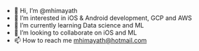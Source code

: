 - 👋 Hi, I’m @mhimayath
- 👀 I’m interested in iOS & Android development, GCP and AWS 
- 🌱 I’m currently learning Data science and ML
- 💞️ I’m looking to collaborate on iOS and ML 
- 📫 How to reach me mhimayath@hotmail.com

<!---
mhimayath/mhimayath is a ✨ special ✨ repository because its `README.md` (this file) appears on your GitHub profile.
You can click the Preview link to take a look at your changes.
--->
